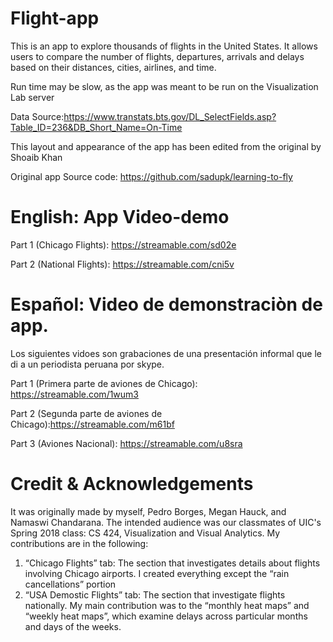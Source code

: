 # Flight-app
This is an app to explore thousands of flights in the United States. It allows users to compare the number of flights, departures, arrivals and delays based on their distances, cities, airlines, and time. 



Run time may be slow, as the app was meant to be run on the Visualization Lab server 


Data Source:https://www.transtats.bts.gov/DL_SelectFields.asp?Table_ID=236&DB_Short_Name=On-Time

This layout and appearance of the app has been edited from the original by Shoaib Khan

Original app Source code: https://github.com/sadupk/learning-to-fly


# English: App Video-demo

Part 1 (Chicago Flights): https://streamable.com/sd02e

Part 2 (National Flights): https://streamable.com/cni5v

# Español: Video de demonstraciòn de app.
Los siguientes vidoes son grabaciones de una presentación informal que le di a un periodista peruana por skype.

Part 1 (Primera parte de aviones de Chicago): https://streamable.com/1wum3

Part 2 (Segunda parte de aviones de Chicago):https://streamable.com/m61bf

Part 3 (Aviones Nacional):   https://streamable.com/u8sra


# Credit & Acknowledgements
It was originally made by myself, Pedro Borges, Megan Hauck, and Namaswi Chandarana.  The intended audience was our classmates of UIC's Spring 2018 class: CS 424, Visualization and Visual Analytics.  My contributions are in the following:

1.	“Chicago Flights” tab: The section that investigates details about flights involving Chicago airports.  I created everything except the “rain cancellations” portion
2.	“USA Demostic Flights” tab:  The section that investigate flights nationally. My main contribution was to the “monthly heat maps” and “weekly heat maps”, which examine delays across particular months and days of the weeks.

